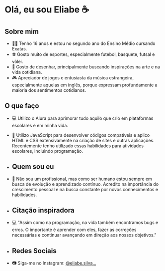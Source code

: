 # Olá, eu sou Eliabe ☕

## Sobre mim
- 👨‍💻 Tenho 16 anos e estou no segundo ano do Ensino Médio cursando Exatas.
- ⚽️ Gosto muito de esportes, especialmente futebol, basquete, futsal e vôlei.
- 🎨 Gosto de desenhar, principalmente buscando inspirações na arte e na vida cotidiana.
- 🎮 Apreciador de jogos e entusiasta da música estrangeira, especialmente aquelas em inglês, porque expressam profundamente a maioria dos sentimentos cotidianos.

## O que faço
- 💻 Utilizo o Alura para aprimorar tudo aquilo que crio em plataformas escolares e em minha vida.
- 🌟 Utilizo JavaScript para desenvolver códigos compatíveis e aplico HTML e CSS extensivamente na criação de sites e outras aplicações. Recentemente tenho utilizado essas habilidades para atividades escolares, incluindo programação.

- ## Quem sou eu
- 🌱 Não sou um profissional, mas como ser humano estou sempre em busca de evolução e aprendizado contínuo. Acredito na importância do crescimento pessoal e na busca constante por novos conhecimentos e habilidades.

- ## Citação inspiradora
- 💻 "Assim como na programação, na vida também encontramos bugs e erros. O importante é aprender com eles, fazer as correções necessárias e continuar avançando em direção aos nossos objetivos."

- ## Redes Sociais
- 📷 Siga-me no Instagram: [@eliabe.silva._](https://www.instagram.com/eliabzinnk/)
